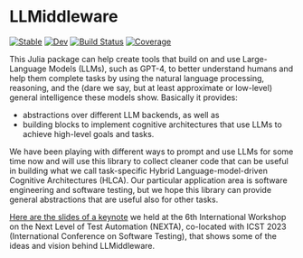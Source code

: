 # LLMiddleware

[![Stable](https://img.shields.io/badge/docs-stable-blue.svg)](https://robertfeldt.github.io/LLMiddleware.jl/stable/)
[![Dev](https://img.shields.io/badge/docs-dev-blue.svg)](https://robertfeldt.github.io/LLMiddleware.jl/dev/)
[![Build Status](https://github.com/robertfeldt/LLMiddleware.jl/actions/workflows/CI.yml/badge.svg?branch=main)](https://github.com/robertfeldt/LLMiddleware.jl/actions/workflows/CI.yml?query=branch%3Amain)
[![Coverage](https://codecov.io/gh/robertfeldt/LLMiddleware.jl/branch/main/graph/badge.svg)](https://codecov.io/gh/robertfeldt/LLMiddleware.jl)

This Julia package can help create tools that build on and use Large-Language Models (LLMs), such as GPT-4, to better understand humans and help them complete tasks by using the natural language processing, reasoning, and the (dare we say, but at least approximate or low-level) general intelligence these models show. Basically it provides:

- abstractions over different LLM backends, as well as 
- building blocks to implement cognitive architectures that use LLMs to achieve high-level goals and tasks.

We have been playing with different ways to prompt and use LLMs for some time now and will use this library to collect cleaner code that can be useful in building what we call task-specific Hybrid Language-model-driven Cognitive Architectures (HLCA). Our particular application area is software engineering and software testing, but we hope this library can provide general abstractions that are useful also for other tasks. 

[Here are the slides of a keynote](https://www.cse.chalmers.se/~feldt/presentations/20230420_feldt_NEXTA_keynote_next_after_conversational_test_automation.pdf) we held at the 6th International Workshop on the Next Level of Test Automation (NEXTA), co-located with ICST 2023 (International Conference on Software Testing), that shows some of the ideas and vision behind LLMiddleware.